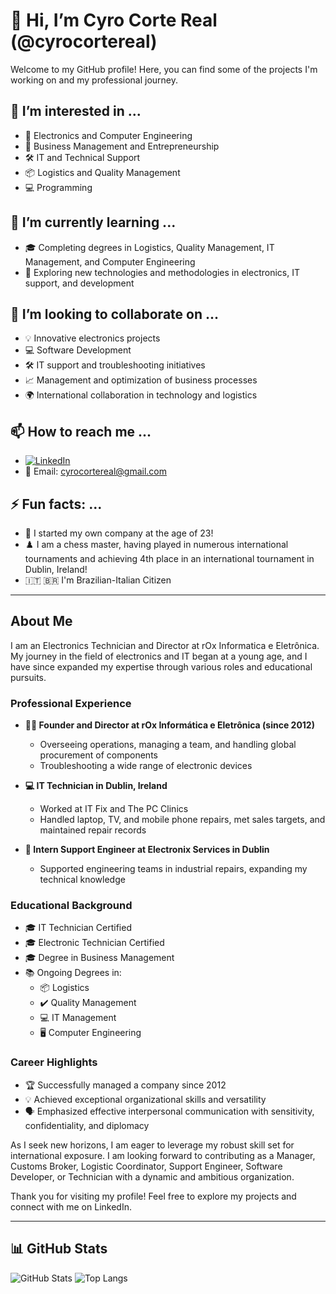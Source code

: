 # 👋 Hi, I’m Cyro Corte Real (@cyrocortereal)

Welcome to my GitHub profile! Here, you can find some of the projects I'm working on and my professional journey.

## 👀 I’m interested in ...
- 🔌 Electronics and Computer Engineering
- 💼 Business Management and Entrepreneurship
- 🛠️ IT and Technical Support
- 📦 Logistics and Quality Management
- 💻 Programming

## 🌱 I’m currently learning ...
- 🎓 Completing degrees in Logistics, Quality Management, IT Management, and Computer Engineering
- 🧠 Exploring new technologies and methodologies in electronics, IT support, and development

## 💞️ I’m looking to collaborate on ...
- 💡 Innovative electronics projects
- 💻 Software Development
- 🛠️ IT support and troubleshooting initiatives
- 📈 Management and optimization of business processes
- 🌍 International collaboration in technology and logistics

## 📫 How to reach me ...
- [![LinkedIn](https://img.shields.io/badge/LinkedIn-blue?style=flat&logo=linkedin&logoColor=white)](https://www.linkedin.com/in/cyrocortereal)
- 📧 Email: cyrocortereal@gmail.com

## ⚡ Fun facts: ...
- 🎉 I started my own company at the age of 23!
- ♟️ I am a chess master, having played in numerous international tournaments and achieving 4th place in an international tournament in Dublin, Ireland!
- 🇮🇹 🇧🇷 I'm Brazilian-Italian Citizen

---

## About Me

I am an Electronics Technician and Director at rOx Informatica e Eletrônica. My journey in the field of electronics and IT began at a young age, 
and I have since expanded my expertise through various roles and educational pursuits.

### Professional Experience
- **👨‍💼 Founder and Director at rOx Informática e Eletrônica (since 2012)**
  - Overseeing operations, managing a team, and handling global procurement of components
  - Troubleshooting a wide range of electronic devices

- **💻 IT Technician in Dublin, Ireland**
  - Worked at IT Fix and The PC Clinics
  - Handled laptop, TV, and mobile phone repairs, met sales targets, and maintained repair records

- **🔧 Intern Support Engineer at Electronix Services in Dublin**
  - Supported engineering teams in industrial repairs, expanding my technical knowledge

### Educational Background
- 🎓 IT Technician Certified
- 🎓 Electronic Technician Certified
- 🎓 Degree in Business Management
- 📚 Ongoing Degrees in:
  - 📦 Logistics
  - ✔️ Quality Management
  - 💻 IT Management
  - 🖥️ Computer Engineering

### Career Highlights
- 🏆 Successfully managed a company since 2012
- 💡 Achieved exceptional organizational skills and versatility
- 🗣️ Emphasized effective interpersonal communication with sensitivity, confidentiality, and diplomacy

As I seek new horizons, I am eager to leverage my robust skill set for international exposure. 
I am looking forward to contributing as a Manager, Customs Broker, Logistic Coordinator, Support Engineer, Software Developer, or Technician
with a dynamic and ambitious organization.

Thank you for visiting my profile! Feel free to explore my projects and connect with me on LinkedIn.

---

## 📊 GitHub Stats

![GitHub Stats](https://github-readme-stats.vercel.app/api?username=cyrocortereal&show_icons=true&theme=radical)
![Top Langs](https://github-readme-stats.vercel.app/api/top-langs/?username=cyrocortereal&layout=compact&theme=radical)
